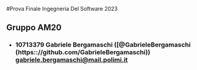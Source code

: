 #Prova Finale Ingegneria Del Software 2023
## Gruppo AM20

- ###   10713379    Gabriele Bergamaschi ([@GabrieleBergamaschi (https:://github.com/GabrieleBergamaschi)) <br>gabriele.bergamaschi@mail.polimi.it
